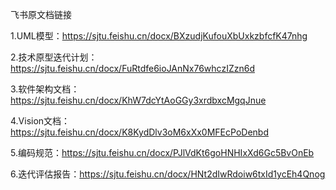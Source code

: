 飞书原文档链接

1.UML模型：https://sjtu.feishu.cn/docx/BXzudjKufouXbUxkzbfcfK47nhg

2.技术原型迭代计划：https://sjtu.feishu.cn/docx/FuRtdfe6ioJAnNx76whczIZzn6d

3.软件架构文档：https://sjtu.feishu.cn/docx/KhW7dcYtAoGGy3xrdbxcMgqJnue

4.Vision文档：https://sjtu.feishu.cn/docx/K8KydDlv3oM6xXx0MFEcPoDenbd

5.编码规范：https://sjtu.feishu.cn/docx/PJlVdKt6goHNHIxXd6Gc5BvOnEb

6.迭代评估报告：https://sjtu.feishu.cn/docx/HNt2dIwRdoiw6txId1ycEh4Qnog

